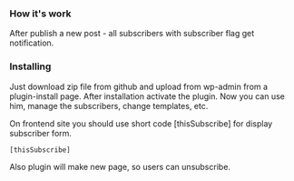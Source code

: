 ### How it's work

After publish a new post - all subscribers with subscriber flag get notification.

### Installing

Just download zip file from github and upload from wp-admin from a plugin-install page.
After installation activate the plugin. Now you can use him, manage the subscribers, change templates, etc.

On frontend site you should use short code [thisSubscribe] for display subscriber form.

```
[thisSubscribe]
```

Also plugin will make new page, so users can unsubscribe.
